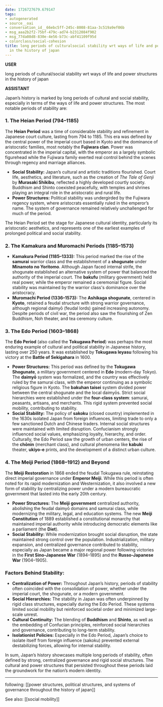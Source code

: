 ```yaml
---
date: 1726727679.679147
tags:
- autogenerated
- source__oai
- conversation_id__66ebc5ff-245c-8008-81aa-3c519a9ef06b
- msg_aaa2b2f2-75bf-479c-ad74-b2312084f902
- msg_77da08d8-830e-4e56-b73c-abf41109f95d
- colorclass/social-cohesion
title: long periods of culturalsocial stability wrt ways of life and power structures
  in the history of japan
---
```


**USER**

long periods of cultural/social stability wrt ways of life and power structures in the history of japan


**ASSISTANT**

Japan’s history is marked by long periods of cultural and social stability, especially in terms of the ways of life and power structures. The most notable periods of stability are:

### 1. **The Heian Period (794–1185)**
   The **Heian Period** was a time of considerable stability and refinement in Japanese court culture, lasting from 794 to 1185. This era was defined by the central power of the imperial court based in Kyoto and the dominance of aristocratic families, most notably the **Fujiwara clan**. Power was concentrated in the imperial capital, with the emperor as a largely symbolic figurehead while the Fujiwara family exerted real control behind the scenes through regency and marriage alliances.

   - **Social Stability:** Japan’s cultural and artistic traditions flourished. Court life, aesthetics, and literature, such as the creation of *The Tale of Genji* by **Murasaki Shikibu**, reflected a highly developed courtly society. Buddhism and Shinto coexisted peacefully, with temples and shrines playing an integral role in the aristocratic and rural life.
   - **Power Structures:** Political stability was undergirded by the Fujiwara regency system, where aristocrats essentially ruled in the emperor’s name. The system of governance remained relatively unchallenged for much of the period.

   The Heian Period set the stage for Japanese cultural identity, particularly its aristocratic aesthetics, and represents one of the earliest examples of prolonged political and social stability.

### 2. **The Kamakura and Muromachi Periods (1185–1573)**
   - **Kamakura Period (1185–1333):** This period marked the rise of the **samurai** warrior class and the establishment of a **shogunate** under **Minamoto no Yoritomo**. Although Japan faced internal strife, the shogunate established an alternative system of power that balanced the authority of the imperial court. The **bakufu** (military government) held real power, while the emperor remained a ceremonial figure. Social stability was maintained by the warrior class's dominance over the aristocracy.
   - **Muromachi Period (1336–1573):** The **Ashikaga shogunate**, centered in **Kyoto**, retained a feudal structure with strong warrior governance, although regional daimyō (feudal lords) gained increasing autonomy. Despite periods of civil war, the period also saw the flourishing of Zen Buddhism, Noh theater, and tea ceremony culture. 

### 3. **The Edo Period (1603–1868)**
   The **Edo Period** (also called the **Tokugawa Period**) was perhaps the most enduring example of cultural and political stability in Japanese history, lasting over 250 years. It was established by **Tokugawa Ieyasu** following his victory at the **Battle of Sekigahara** in 1600.

   - **Power Structures:** This period was defined by the **Tokugawa Shogunate**, a military government centered in **Edo** (modern-day Tokyo). The **daimyō** system was formalized, and the country was effectively ruled by the samurai class, with the emperor continuing as a symbolic religious figure in Kyoto. The **bakuhan taisei** system divided power between the central shogunate and the local daimyōs. Strict social hierarchies were established under the **four-class system**: samurai, peasants, artisans, and merchants. This rigid system prevented social mobility, contributing to stability.
   - **Social Stability:** The policy of **sakoku** (closed country) implemented in the 1630s isolated Japan from foreign influences, limiting trade to only a few sanctioned Dutch and Chinese traders. Internal social structures were maintained with limited disruption. Confucianism strongly influenced social values, emphasizing loyalty, hierarchy, and order. Culturally, the Edo Period saw the growth of urban centers, the rise of the **chōnin** (merchant class), and cultural phenomena like **kabuki** theater, **ukiyo-e** prints, and the development of a distinct urban culture.

### 4. **The Meiji Period (1868–1912) and Beyond**
   The **Meiji Restoration** in 1868 ended the feudal Tokugawa rule, reinstating direct imperial governance under **Emperor Meiji**. While this period is often noted for its rapid modernization and Westernization, it also involved a new form of stability by centralizing power under a modern bureaucratic government that lasted into the early 20th century.

   - **Power Structures:** The **Meiji government** centralized authority, abolishing the feudal daimyō domains and samurai class, while modernizing the military, legal, and education systems. The new **Meiji Constitution** of 1889 established a constitutional monarchy that maintained imperial authority while introducing democratic elements like a parliament (the **Diet**).
   - **Social Stability:** While modernization brought social disruption, the state maintained strong control over the population. Industrialization, military expansion, and centralized governance contributed to stability, especially as Japan became a major regional power following victories in the **First Sino-Japanese War** (1894–1895) and the **Russo-Japanese War** (1904–1905).

### Factors Behind Stability:
   - **Centralization of Power:** Throughout Japan’s history, periods of stability often coincided with the consolidation of power, whether under the imperial court, the shogunate, or a modern government.
   - **Social Hierarchies:** The stability in Japan was often underpinned by rigid class structures, especially during the Edo Period. These systems limited social mobility but reinforced societal order and minimized large-scale unrest.
   - **Cultural Continuity:** The blending of **Buddhism** and **Shinto**, as well as the embedding of Confucian principles, reinforced social hierarchies and governance, contributing to long-term stability.
   - **Isolationist Policies:** Especially in the Edo Period, Japan’s choice to isolate itself from foreign influence (sakoku) prevented external destabilizing forces, allowing for internal stability.

In sum, Japan’s history showcases multiple long periods of stability, often defined by strong, centralized governance and rigid social structures. The cultural and power structures that persisted throughout these periods laid the groundwork for the nation’s modern identity.


---


following: [[power structures, political structures, and systems of governance throughout the history of japan]]

See also: [[social mobility]]